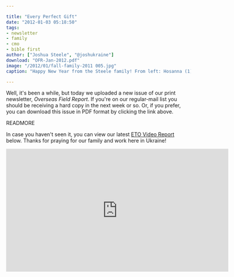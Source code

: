 ```yaml
---

title: "Every Perfect Gift"
date: "2012-01-03 05:18:50"
tags:
- newsletter
- family
- cmo
- bible first
author: ["Joshua Steele", "@joshukraine"]
download: "OFR-Jan-2012.pdf"
image: "/2012/01/fall-family-2011 005.jpg"
caption: "Happy New Year from the Steele family! From left: Hosanna (1), Kelsie, Rebekah (4), Joshua, Abigail (6)"

---
```


Well, it's been a while, but today we uploaded a new issue of our print newsletter, *Overseas Field Report*. If you're on our regular-mail list you should be receiving a hard copy in the next week or so. Or, if you prefer, you can download this issue in PDF format by clicking the link above.

READMORE

In case you haven't seen it, you can view our latest <a title="ETO Video Reports on Vimeo" href="http://vimeo.com/album/1692055" target="_blank">ETO Video Report</a> below. Thanks for praying for our family and work here in Ukraine!

<iframe src="http://player.vimeo.com/video/33968788?portrait=0" frameborder="0" width="606" height="335"></iframe>
